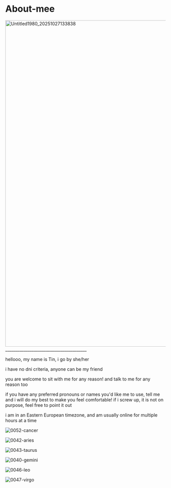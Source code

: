 # About-mee

<img width="768" height="1024" alt="Untitled1980_20251027133838" src="https://github.com/user-attachments/assets/5e1f4842-0c1f-4648-9e7c-885b69c93970" />
________________________________________

hellooo, my name is Tin, i go by she/her

i have no dni criteria, anyone can be my friend

you are welcome to sit with me for any reason! and talk to me for any reason too

if you have any preferred pronouns or names you'd like me to use, tell me and i will do my best to make you feel comfortable! if i screw up, it is not on purpose, feel free to point it out

i am in an Eastern European timezone, and am usually online for multiple hours at a time


  ![0052-cancer](https://github.com/user-attachments/assets/fbd79e5a-64ea-4665-846e-c7e28b9c8334)


![0042-aries](https://github.com/user-attachments/assets/083b9700-6a73-469a-bd8f-a6cdb7b9e268)

![0043-taurus](https://github.com/user-attachments/assets/5394ad09-c248-48c8-a40d-dd79fa02d2f7)

![0040-gemini](https://github.com/user-attachments/assets/c7e20d3f-e957-4e04-8515-4cd24866a127)

![0046-leo](https://github.com/user-attachments/assets/f5b310ee-a650-4ce4-9f84-f4e5a6ec4458)

![0047-virgo](https://github.com/user-attachments/assets/7cd1ac51-85a0-419c-9bcc-a410a76da1e7)

